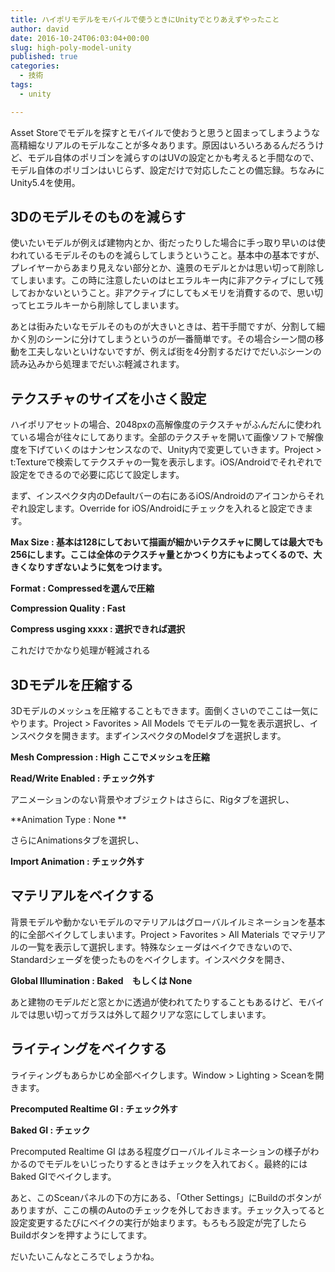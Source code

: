 ```yaml
---
title: ハイポリモデルをモバイルで使うときにUnityでとりあえずやったこと
author: david
date: 2016-10-24T06:03:04+00:00
slug: high-poly-model-unity
published: true
categories:
  - 技術
tags:
  - unity

---
```

Asset Storeでモデルを探すとモバイルで使おうと思うと固まってしまうような高精細なリアルのモデルなことが多々あります。原因はいろいろあるんだろうけど、モデル自体のポリゴンを減らすのはUVの設定とかも考えると手間なので、モデル自体のポリゴンはいじらず、設定だけで対応したことの備忘録。ちなみにUnity5.4を使用。

## 3Dのモデルそのものを減らす

使いたいモデルが例えば建物内とか、街だったりした場合に手っ取り早いのは使われているモデルそのものを減らしてしまうということ。基本中の基本ですが、プレイヤーからあまり見えない部分とか、遠景のモデルとかは思い切って削除してしまいます。この時に注意したいのはヒエラルキー内に非アクティブにして残しておかないということ。非アクティブにしてもメモリを消費するので、思い切ってヒエラルキーから削除してしまいます。

あとは街みたいなモデルそのものが大きいときは、若干手間ですが、分割して細かく別のシーンに分けてしまうというのが一番簡単です。その場合シーン間の移動を工夫しないといけないですが、例えば街を4分割するだけでだいぶシーンの読み込みから処理までだいぶ軽減されます。

## テクスチャのサイズを小さく設定

ハイポリアセットの場合、2048pxの高解像度のテクスチャがふんだんに使われている場合が往々にしてあります。全部のテクスチャを開いて画像ソフトで解像度を下げていくのはナンセンスなので、Unity内で変更していきます。Project > t:Textureで検索してテクスチャの一覧を表示します。iOS/Androidでそれぞれで設定をできるので必要に応じて設定します。

まず、インスペクタ内のDefaultバーの右にあるiOS/Androidのアイコンからそれぞれ設定します。Override for iOS/Androidにチェックを入れると設定できます。

**Max Size : 基本は128にしておいて描画が細かいテクスチャに関しては最大でも256にします。ここは全体のテクスチャ量とかつくり方にもよってくるので、大きくなりすぎないように気をつけます。**

**Format : Compressedを選んで圧縮**

**Compression Quality : Fast**

**Compress usging xxxx : 選択できれば選択**

これだけでかなり処理が軽減される

## 3Dモデルを圧縮する

3Dモデルのメッシュを圧縮することもできます。面倒くさいのでここは一気にやります。Project > Favorites > All Models でモデルの一覧を表示選択し、インスペクタを開きます。まずインスペクタのModelタブを選択します。

**Mesh Compression : High ここでメッシュを圧縮**

**Read/Write Enabled : チェック外す**

アニメーションのない背景やオブジェクトはさらに、Rigタブを選択し、

**Animation Type : None **

さらにAnimationsタブを選択し、

**Import Animation : チェック外す**

## マテリアルをベイクする

背景モデルや動かないモデルのマテリアルはグローバルイルミネーションを基本的に全部ベイクしてしまいます。Project > Favorites > All Materials でマテリアルの一覧を表示して選択します。特殊なシェーダはベイクできないので、Standardシェーダを使ったものをベイクします。インスペクタを開き、

**Global Illumination : Baked　もしくは None**

あと建物のモデルだと窓とかに透過が使われてたりすることもあるけど、モバイルでは思い切ってガラスは外して超クリアな窓にしてしまいます。

## ライティングをベイクする

ライティングもあらかじめ全部ベイクします。Window > Lighting > Sceanを開きます。

**Precomputed Realtime GI : チェック外す**

**Baked GI : チェック**

Precomputed Realtime GI はある程度グローバルイルミネーションの様子がわかるのでモデルをいじったりするときはチェックを入れておく。最終的にはBaked GIでベイクします。

あと、このSceanパネルの下の方にある、「Other Settings」にBuildのボタンがありますが、ここの横のAutoのチェックを外しておきます。チェック入ってると設定変更するたびにベイクの実行が始まります。もろもろ設定が完了したらBuildボタンを押すようにしてます。

だいたいこんなところでしょうかね。